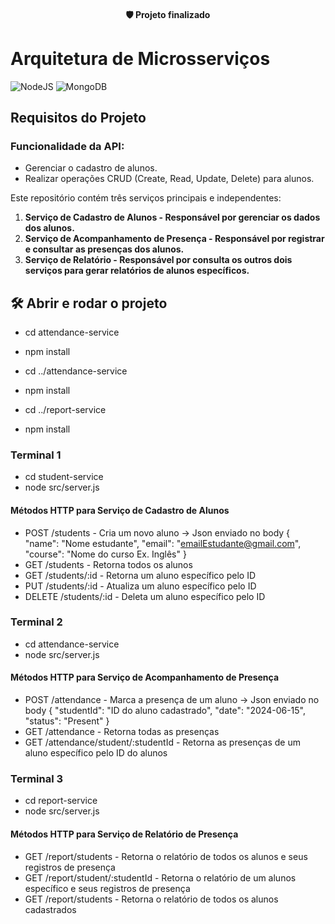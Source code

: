 <h4 align="center"> 
	🛡 Projeto finalizado
</h4>

# Arquitetura de Microsserviços

![NodeJS](https://img.shields.io/badge/node.js-6DA55F?style=for-the-badge&logo=node.js&logoColor=white)
![MongoDB](https://img.shields.io/badge/mongodb-6DA55F?style=for-the-badge&logo=mongodb&logoColor=white)


## Requisitos do Projeto

### Funcionalidade da API:

- Gerenciar o cadastro de alunos.
- Realizar operações CRUD (Create, Read, Update, Delete) para alunos.


Este repositório contém três serviços principais e independentes:

1. **Serviço de Cadastro de Alunos - Responsável por gerenciar os dados dos alunos.**
2. **Serviço de Acompanhamento de Presença - Responsável por registrar e consultar as presenças dos alunos.**
3. **Serviço de Relatório - Responsável por consulta os outros dois serviços para gerar relatórios de alunos específicos.**


## 🛠️ Abrir e rodar o projeto

- cd attendance-service
- npm install

- cd ../attendance-service
- npm install

- cd ../report-service
- npm install

### Terminal 1
- cd student-service
- node src/server.js

#### Métodos HTTP para Serviço de Cadastro de Alunos
- POST /students - Cria um novo aluno -> Json enviado no body  { "name": "Nome estudante", "email": "emailEstudante@gmail.com", "course": "Nome do curso Ex. Inglês" }
- GET /students - Retorna todos os alunos
- GET /students/:id - Retorna um aluno específico pelo ID
- PUT /students/:id - Atualiza um aluno específico pelo ID
- DELETE /students/:id - Deleta um aluno específico pelo ID

### Terminal 2
- cd attendance-service
- node src/server.js

#### Métodos HTTP para Serviço de Acompanhamento de Presença
- POST /attendance - Marca a presença de um aluno -> Json enviado no body  { "studentId": "ID do aluno cadastrado", "date": "2024-06-15", "status": "Present" }
- GET /attendance - Retorna todas as presenças
- GET /attendance/student/:studentId - Retorna as presenças de um aluno específico pelo ID do alunos

### Terminal 3
- cd report-service
- node src/server.js

#### Métodos HTTP para Serviço de Relatório de Presença
- GET /report/students - Retorna o relatório de todos os alunos e seus registros de presença
- GET /report/student/:studentId - Retorna o relatório de um alunos específico e seus registros de presença
- GET /report/students - Retorna o relatório de todos os alunos cadastrados

